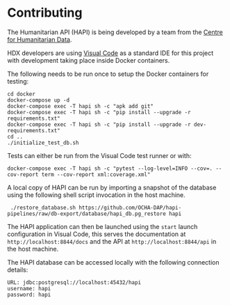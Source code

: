 # Contributing 

The Humanitarian API (HAPI) is being developed by a team from the [Centre for Humanitarian Data](https://centre.humdata.org/).

HDX developers are using [Visual Code](https://code.visualstudio.com/) as a standard IDE for this project with development taking place inside Docker containers.

The following needs to be run once to setup the Docker containers for testing:

```shell
cd docker
docker-compose up -d
docker-compose exec -T hapi sh -c "apk add git"
docker-compose exec -T hapi sh -c "pip install --upgrade -r requirements.txt"
docker-compose exec -T hapi sh -c "pip install --upgrade -r dev-requirements.txt"
cd ..
./initialize_test_db.sh
```

Tests can either be run from the Visual Code test runner or with:

```shell
docker-compose exec -T hapi sh -c "pytest --log-level=INFO --cov=. --cov-report term --cov-report xml:coverage.xml"
```

A local copy of HAPI can be run by importing a snapshot of the database using the following shell script invocation in the host machine.

```shell
 ./restore_database.sh https://github.com/OCHA-DAP/hapi-pipelines/raw/db-export/database/hapi_db.pg_restore hapi
```

The HAPI application can then be launched using the `start` launch configuration in Visual Code, this serves the documentation at `http://localhost:8844/docs` and the API at `http://localhost:8844/api` in the host machine.

The HAPI database can be accessed locally with the following connection details: 

```
URL: jdbc:postgresql://localhost:45432/hapi
username: hapi
password: hapi
```